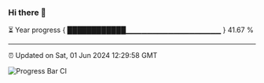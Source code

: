 ### Hi there 👋

⏳ Year progress { ████████████▁▁▁▁▁▁▁▁▁▁▁▁▁▁▁▁▁▁ } 41.67 %

---

⏰ Updated on Sat, 01 Jun 2024 12:29:58 GMT

![Progress Bar CI](https://github.com/liununu/liununu/workflows/Progress%20Bar%20CI/badge.svg)
